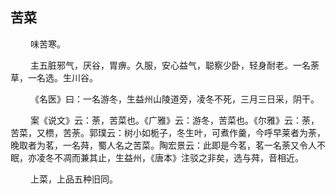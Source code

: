 ## 苦菜
<p>&emsp;&emsp;
味苦寒。
</p>
<p>&emsp;&emsp;
主五脏邪气，厌谷，胃痹。久服，安心益气，聪察少卧，轻身耐老。一名荼草，一名选。生川谷。
</p>
<p>&emsp;&emsp;
《名医》曰：一名游冬，生益州山陵道旁，凌冬不死，三月三日采，阴干。
</p>
<p>&emsp;&emsp;
案《说文》云：荼，苦菜也。《广雅》云：游冬，苦菜也。《尔雅》云：荼，苦菜，又槚，苦荼。郭璞云：树小如栀子，冬生叶，可煮作羹，今呼早莱者为荼，晚取者为茗，一名荈，蜀人名之苦菜。陶宏景云：此即是今茗，茗一名荼又令人不眠，亦凌冬不凋而兼其止，生益州，《唐本》注驳之非矣，选与荈，音相近。
</p>
<p>&emsp;&emsp;
上菜，上品五种旧同。
</p>









